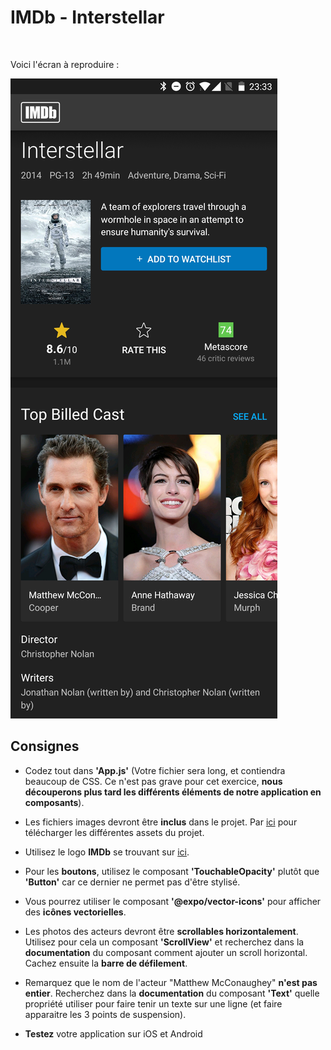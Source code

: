 # IMDb - Interstellar

<br>

Voici l'écran à reproduire :

<img src="./assets/screenshots/interstellar-page.png">

## Consignes

- Codez tout dans **'App.js'** (Votre fichier sera long, et contiendra beaucoup de CSS. Ce n'est pas grave pour cet exercice, **nous découperons plus tard les différents éléments de notre application en composants**).

- Les fichiers images devront être **inclus** dans le projet. Par [ici](https://res.cloudinary.com/lereacteur-apollo/raw/upload/v1637589064/10w-full-stack/React-Native-2021/assets_gvqswp.zip) pour télécharger les différentes assets du projet.

- Utilisez le logo **IMDb** se trouvant sur [ici](https://res.cloudinary.com/lereacteur-apollo/image/upload/v1684153265/apollo/lereacteur/React%20Native/logo-imdb_tj4n8g.png).

- Pour les **boutons**, utilisez le composant **'TouchableOpacity'** plutôt que **'Button'** car ce dernier ne permet pas d'être stylisé.

- Vous pourrez utiliser le composant **'@expo/vector-icons'** pour afficher des **icônes vectorielles**.

- Les photos des acteurs devront être **scrollables horizontalement**. Utilisez pour cela un composant **'ScrollView'** et recherchez dans la **documentation** du composant comment ajouter un scroll horizontal. Cachez ensuite la **barre de défilement**.

- Remarquez que le nom de l'acteur "Matthew McConaughey" **n'est pas entier**. Recherchez dans la **documentation** du composant **'Text'** quelle propriété utiliser pour faire tenir un texte sur une ligne (et faire apparaitre les 3 points de suspension).

- **Testez** votre application sur iOS et Android
